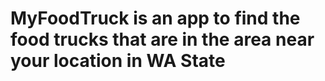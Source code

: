 # MyFoodTruck is an app to find the food trucks that are in the area near your location in WA State
